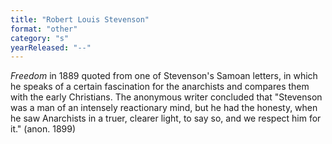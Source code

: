 ```yaml
---
title: "Robert Louis Stevenson"
format: "other"
category: "s"
yearReleased: "--"
---
```

_Freedom_ in 1889 quoted from one of Stevenson's Samoan letters, in which he speaks of a certain fascination for the anarchists and compares them with the early Christians. The anonymous writer concluded that  "Stevenson was a man of an intensely reactionary mind, but he had the honesty, when he saw Anarchists in a truer, clearer light, to say so, and we respect him for it." (anon. 1899)
